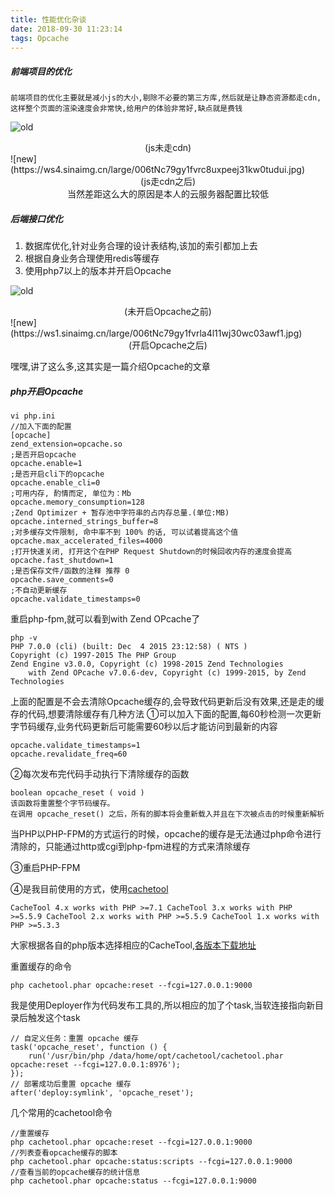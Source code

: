 ```yaml
---
title: 性能优化杂谈
date: 2018-09-30 11:23:14
tags: Opcache
---
```


##### 前端项目的优化
```
前端项目的优化主要就是减小js的大小,剔除不必要的第三方库,然后就是让静态资源都走cdn,这样整个页面的渲染速度会非常快,给用户的体验非常好,缺点就是费钱
```

<!--more-->

![old](https://ws1.sinaimg.cn/large/006tNc79gy1fvrc82xogej31kw0tdncq.jpg)
<center>(js未走cdn)</center>
![new](https://ws4.sinaimg.cn/large/006tNc79gy1fvrc8uxpeej31kw0tudui.jpg)
<center>(js走cdn之后)</center>
<center>当然差距这么大的原因是本人的云服务器配置比较低</center>

##### 后端接口优化
1. 数据库优化,针对业务合理的设计表结构,该加的索引都加上去
2. 根据自身业务合理使用redis等缓存
3. 使用php7以上的版本并开启Opcache

![old](https://ws4.sinaimg.cn/large/006tNc79gy1fvrla6pygjj30yi01yweq.jpg)
<center>(未开启Opcache之前)</center>
![new](https://ws1.sinaimg.cn/large/006tNc79gy1fvrla4l11wj30wc03awf1.jpg)
<center>(开启Opcache之后)</center>

嘿嘿,讲了这么多,这其实是一篇介绍Opcache的文章

##### php开启Opcache
```
vi php.ini
//加入下面的配置
[opcache]
zend_extension=opcache.so
;是否开启opcache
opcache.enable=1
;是否开启cli下的opcache
opcache.enable_cli=0
;可用内存, 酌情而定, 单位为：Mb
opcache.memory_consumption=128
;Zend Optimizer + 暂存池中字符串的占内存总量.(单位:MB)
opcache.interned_strings_buffer=8
;对多缓存文件限制, 命中率不到 100% 的话, 可以试着提高这个值
opcache.max_accelerated_files=4000
;打开快速关闭, 打开这个在PHP Request Shutdown的时候回收内存的速度会提高
opcache.fast_shutdown=1
;是否保存文件/函数的注释 推荐 0
opcache.save_comments=0
;不自动更新缓存
opcache.validate_timestamps=0
```
重启php-fpm,就可以看到with Zend OPcache了
```
php -v
PHP 7.0.0 (cli) (built: Dec  4 2015 23:12:58) ( NTS )
Copyright (c) 1997-2015 The PHP Group
Zend Engine v3.0.0, Copyright (c) 1998-2015 Zend Technologies
    with Zend OPcache v7.0.6-dev, Copyright (c) 1999-2015, by Zend Technologies
```

上面的配置是不会去清除Opcache缓存的,会导致代码更新后没有效果,还是走的缓存的代码,想要清除缓存有几种方法
①可以加入下面的配置,每60秒检测一次更新字节码缓存,业务代码更新后可能需要60秒以后才能访问到最新的内容

```
opcache.validate_timestamps=1
opcache.revalidate_freq=60
```

②每次发布完代码手动执行下清除缓存的函数

```
boolean opcache_reset ( void )
该函数将重置整个字节码缓存。 
在调用 opcache_reset() 之后，所有的脚本将会重新载入并且在下次被点击的时候重新解析
```
当PHP以PHP-FPM的方式运行的时候，opcache的缓存是无法通过php命令进行清除的，只能通过http或cgi到php-fpm进程的方式来清除缓存

③重启PHP-FPM

④是我目前使用的方式，使用[cachetool](https://github.com/gordalina/cachetool)

```
CacheTool 4.x works with PHP >=7.1 CacheTool 3.x works with PHP >=5.5.9 CacheTool 2.x works with PHP >=5.5.9 CacheTool 1.x works with PHP >=5.3.3
```
大家根据各自的php版本选择相应的CacheTool,[各版本下载地址](https://github.com/gordalina/cachetool/tree/gh-pages/downloads)

重置缓存的命令
```
php cachetool.phar opcache:reset --fcgi=127.0.0.1:9000
```
我是使用Deployer作为代码发布工具的,所以相应的加了个task,当软连接指向新目录后触发这个task
```
// 自定义任务：重置 opcache 缓存
task('opcache_reset', function () {
    run('/usr/bin/php /data/home/opt/cachetool/cachetool.phar opcache:reset --fcgi=127.0.0.1:8976');
});
// 部署成功后重置 opcache 缓存
after('deploy:symlink', 'opcache_reset');
```

几个常用的cachetool命令
```
//重置缓存
php cachetool.phar opcache:reset --fcgi=127.0.0.1:9000
//列表查看opcache缓存的脚本
php cachetool.phar opcache:status:scripts --fcgi=127.0.0.1:9000
//查看当前的opcache缓存的统计信息
php cachetool.phar opcache:status --fcgi=127.0.0.1:9000
```